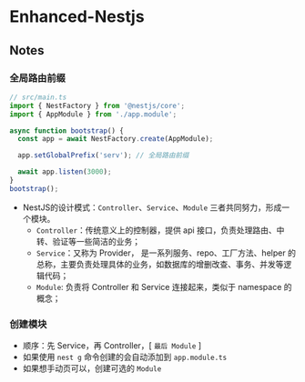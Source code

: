 # Enhanced-Nestjs

## Notes

### 全局路由前缀

```ts
// src/main.ts
import { NestFactory } from '@nestjs/core';
import { AppModule } from './app.module';

async function bootstrap() {
  const app = await NestFactory.create(AppModule);

  app.setGlobalPrefix('serv'); // 全局路由前缀

  await app.listen(3000);
}
bootstrap();
```

- NestJS的设计模式：`Controller`、`Service`、`Module` 三者共同努力，形成一个模块。
  - `Controller`：传统意义上的控制器，提供 api 接口，负责处理路由、中转、验证等一些简洁的业务；
  - `Service`：又称为 Provider， 是一系列服务、repo、工厂方法、helper 的总称，主要负责处理具体的业务，如数据库的增删改查、事务、并发等逻辑代码；
  - `Module`: 负责将 Controller 和 Service 连接起来，类似于 namespace 的概念；

### 创建模块

- 顺序：先 Service，再 Controller，[ `最后 Module` ]
- 如果使用 `nest g` 命令创建的会自动添加到 `app.module.ts`
- 如果想手动页可以，创建可选的 `Module`

```js

```
